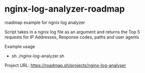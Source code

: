 # nginx-log-analyzer-roadmap
roadmap example for ngnix log analyzer

Script takes in a ngnix log file as an argument and returns the Top 5 requests for IP Addresses, Response codes, paths and user agents

Example usage
- sh ./nginx-log-analyzer.sh <NGNIX LOG FILE>

Project URL: https://roadmap.sh/projects/nginx-log-analyser
